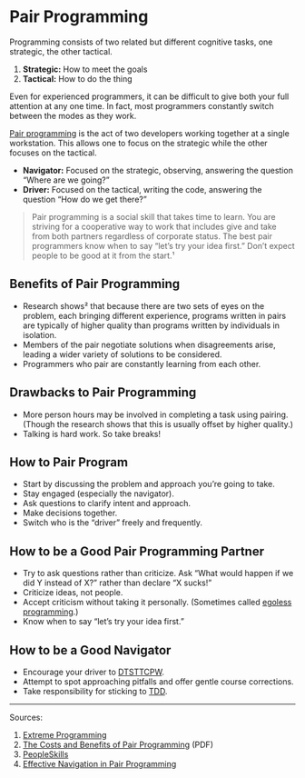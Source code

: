 # Pair Programming

Programming consists of two related but different cognitive tasks, one strategic, the other tactical.

1. **Strategic:** How to meet the goals
1. **Tactical:** How to do the thing

Even for experienced programmers, it can be difficult to give both your full attention at any one time. In fact, most programmers constantly switch between the modes as they work.

[Pair programming](https://en.wikipedia.org/wiki/Pair_programming) is the act of two developers working together at a single workstation. This allows one to focus on the strategic while the other focuses on the tactical.

- **Navigator:** Focused on the strategic, observing, answering the question “Where are we going?”
- **Driver:** Focused on the tactical, writing the code, answering the question “How do we get there?”

> Pair programming is a social skill that takes time to learn. You are striving for a cooperative way to work that includes give and take from both partners regardless of corporate status. The best pair programmers know when to say “let’s try your idea first.” Don’t expect people to be good at it from the start.¹

## Benefits of Pair Programming

- Research shows² that because there are two sets of eyes on the problem, each bringing different experience, programs written in pairs are typically of higher quality than programs written by individuals in isolation.
- Members of the pair negotiate solutions when disagreements arise, leading a wider variety of solutions to be considered.
- Programmers who pair are constantly learning from each other.

## Drawbacks to Pair Programming

- More person hours may be involved in completing a task using pairing. (Though the research shows that this is usually offset by higher quality.)
- Talking is hard work. So take breaks!

## How to Pair Program

- Start by discussing the problem and approach you’re going to take.
- Stay engaged (especially the navigator).
- Ask questions to clarify intent and approach.
- Make decisions together.
- Switch who is the “driver” freely and frequently.

## How to be a Good Pair Programming Partner

- Try to ask questions rather than criticize. Ask “What would happen if we did Y instead of X?” rather than declare “X sucks!”
- Criticize ideas, not people.
- Accept criticism without taking it personally. (Sometimes called [egoless programming](http://c2.com/cgi/wiki?EgolessProgramming).)
- Know when to say “let’s try your idea first.”

## How to be a Good Navigator

- Encourage your driver to [DTSTTCPW](http://c2.com/cgi/wiki?DoTheSimplestThingThatCouldPossiblyWork).
- Attempt to spot approaching pitfalls and offer gentle course corrections.
- Take responsibility for sticking to [TDD](https://github.com/segdeha/pdxcodeguild/blob/master/1.%20Python/4/test-driven-development.md).

------

Sources:

1. [Extreme Programming](http://www.extremeprogramming.org/rules/pair.html)
1. [The Costs and Benefits of Pair Programming](http://collaboration.csc.ncsu.edu/laurie/Papers/XPSardinia.PDF) (PDF)
1. [PeopleSkills](http://c2.com/cgi/wiki?PeopleSkills)
1. [Effective Navigation in Pair Programming](https://www.thoughtworks.com/insights/blog/effective-navigation-in-pair-programming)



